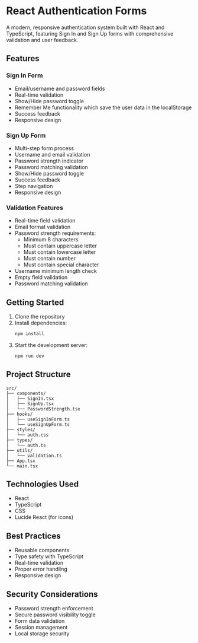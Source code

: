 # React Authentication Forms

A modern, responsive authentication system built with React and TypeScript, featuring Sign In and Sign Up forms with comprehensive validation and user feedback.

## Features

### Sign In Form
- Email/username and password fields
- Real-time validation
- Show/Hide password toggle
- Remember Me functionality which save the user data in the localStorage
- Success feedback
- Responsive design

### Sign Up Form
- Multi-step form process
- Username and email validation
- Password strength indicator
- Password matching validation
- Show/Hide password toggle
- Success feedback
- Step navigation
- Responsive design

### Validation Features
- Real-time field validation
- Email format validation
- Password strength requirements:
  - Minimum 8 characters
  - Must contain uppercase letter
  - Must contain lowercase letter
  - Must contain number
  - Must contain special character
- Username minimum length check
- Empty field validation
- Password matching validation

## Getting Started

1. Clone the repository
2. Install dependencies:
   ```bash
   npm install
   ```
3. Start the development server:
   ```bash
   npm run dev
   ```

## Project Structure

```
src/
├── components/
│   ├── SignIn.tsx
│   ├── SignUp.tsx
│   └── PasswordStrength.tsx
├── hooks/
│   ├── useSignInForm.ts
│   └── useSignUpForm.ts
├── styles/
│   └── auth.css
├── types/
│   └── auth.ts
├── utils/
│   └── validation.ts
├── App.tsx
└── main.tsx
```

## Technologies Used

- React
- TypeScript
- CSS
- Lucide React (for icons)

## Best Practices

- Reusable components
- Type safety with TypeScript
- Real-time validation
- Proper error handling
- Responsive design

## Security Considerations

- Password strength enforcement
- Secure password visibility toggle
- Form data validation
- Session management
- Local storage security